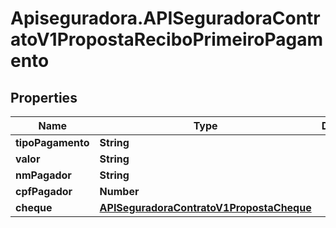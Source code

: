 # Apiseguradora.APISeguradoraContratoV1PropostaReciboPrimeiroPagamento

## Properties
Name | Type | Description | Notes
------------ | ------------- | ------------- | -------------
**tipoPagamento** | **String** |  | [optional] 
**valor** | **String** |  | [optional] 
**nmPagador** | **String** |  | [optional] 
**cpfPagador** | **Number** |  | [optional] 
**cheque** | [**APISeguradoraContratoV1PropostaCheque**](APISeguradoraContratoV1PropostaCheque.md) |  | [optional] 


